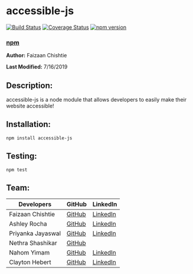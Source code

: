 # accessible-js

[![Build Status](https://travis-ci.org/FaizChishtie/accessible-js.svg?branch=master)](https://travis-ci.org/FaizChishtie/accesssible-js)
[![Coverage Status](https://coveralls.io/repos/github/FaizChishtie/accessible-js/badge.svg?branch=master)](https://coveralls.io/github/FaizChishtie/accessible-js?branch=master)
[![npm version](https://badge.fury.io/js/accessible-js.svg)](https://badge.fury.io/js/accessible-js)

### [npm](https://www.npmjs.com/package/accessible-js)

**Author:** Faizaan Chishtie

**Last Modified:** 7/16/2019

## Description: 

accessible-js is a node module that allows developers to easily make their website accessible!

## Installation:

`npm install accessible-js`

## Testing:

  `npm test`

## Team: 

Developers | GitHub | LinkedIn
--- | --- | ---
Faizaan Chishtie | [GitHub](https://github.com/FaizChishtie) | [LinkedIn](linkedin.com/in/fchishtie/)
Ashley Rocha | [GitHub](https://github.com/ashleyrocha) | [LinkedIn](https://www.linkedin.com/in/ashleymrocha/)
Priyanka Jayaswal | [GitHub](https://github.com/priyankajayaswal1) | [LinkedIn](https://in.linkedin.com/in/priyanka-jayaswal-95059364)
Nethra Shashikar | [GitHub](https://github.com/Nethracs) |
Nahom Yimam | [GitHub](https://github.com/nahomyimam) | [LinkedIn](https://www.linkedin.com/in/nahom-yimam-25167a153/)
Clayton Hebert | [GitHub](https://github.com/jchebert23) | [LinkedIn](https://www.linkedin.com/in/clayton-hebert/)

